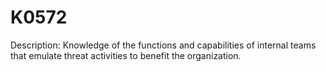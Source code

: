 # K0572
Description: Knowledge of the functions and capabilities of internal teams that emulate threat activities to benefit the organization.
